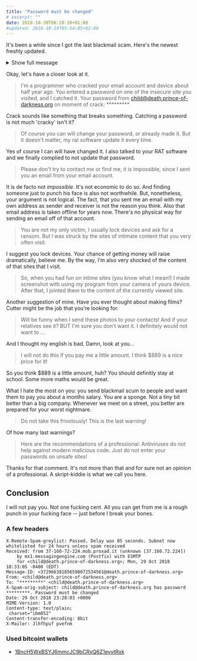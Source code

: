 ```yaml
---
title: "Password must be changed"
# excerpt: ""
date: 2018-10-30T06:28:10+01:00
#updated: 2018-10-19T05:54:05+02:00
---
```


It's been a while since I got the last blackmail scam. Here's the newest freshly updated.

<!-- I'd like to announce, that the domain `prince-of-darkness.org` will only receive those mails
until November 12<sup><small>th</small></sup>. I will not renew it after that.

>   Domain Name    : prince-of-darkness.org  
>   Expires on     : 11/12/2018  
>   Days to Expire : 15 -->

<details>
    <summary>Show full message</summary>
    <div class="highlighter-rouge">
        <div class="highlight">
            <pre class="highlight"><code>Hello!

I'm a programmer who cracked your email account and device about half year ago.
You entered a password on one of the insecure site you visited, and I catched it.
Your password from child@death.prince-of-darkness.org on moment of crack: *********

Of course you can will change your password, or already made it.
But it doesn't matter, my rat software update it every time.

Please don't try to contact me or find me, it is impossible, since I sent you an email from your email account.

Through your e-mail, I uploaded malicious code to your Operation System.
I saved all of your contacts with friends, colleagues, relatives and a complete history of visits to the Internet resources.
Also I installed a rat software on your device and long tome spying for you.

You are not my only victim, I usually lock devices and ask for a ransom.
But I was struck by the sites of intimate content that you very often visit.

I am in shock of your reach fantasies! Wow! I've never seen anything like this!
I did not even know that SUCH content could be so exciting!

So, when you had fun on intime sites (you know what I mean!)
I made screenshot with using my program from your camera of yours device.
After that, I jointed them to the content of the currently viewed site.

Will be funny when I send these photos to your contacts! And if your relatives see it?
BUT I'm sure you don't want it. I definitely would not want to ...

I will not do this if you pay me a little amount.
I think $889 is a nice price for it!

I accept only Bitcoins.
My BTC wallet: 1BncH5WxBSYJ6mmcJC9bCRxQ6Z1evvtRxk

If you have difficulty with this - Ask Google "how to make a payment on a bitcoin wallet". It's easy.
After receiving the above amount, all your data will be immediately removed automatically.
My virus will also will be destroy itself from your operating system.

My Trojan have auto alert, after this email is looked, I will be know it!

You have 2 days (48 hours) for make a payment.
If this does not happen - all your contacts will get crazy shots with your dirty life!
And so that you do not obstruct me, your device will be locked (also after 48 hours)

Do not take this frivolously! This is the last warning!
Various security services or antiviruses won't help you for sure (I have already collected all your data).

Here are the recommendations of a professional:
Antiviruses do not help against modern malicious code. Just do not enter your passwords on unsafe sites!

I hope you will be prudent.
Bye.</code></pre>
        </div>
    </div>
</details>

Okay, let's have a closer look at it.

> I'm a programmer who cracked your email account and device about half year ago.
> You entered a password on one of the insecure site you visited, and I catched it.
> Your password from child@death.prince-of-darkness.org on moment of crack: *********

Crack sounds like something that breaks something. Catching a password is not much 'cracky' isn't it?

> Of course you can will change your password, or already made it.
> But it doesn't matter, my rat software update it every time.

Yes of course I can will have changed it. I also talked to your RAT software and we finally
complied to not update that password.

> Please don't try to contact me or find me, it is impossible, since I sent you an email from your email account.

It is de facto not _impossible_. It's not economic to do so.
And finding someone just to punch his face is also not worthwhile. But, nonetheless, your argument is not logical.
The fact, that you sent me an email with my own address as sender and receiver is not the reason you think.
Also that email address is taken offline for years now. There's no physical way for sending an email off of that account.

> You are not my only victim, I usually lock devices and ask for a ransom.
> But I was struck by the sites of intimate content that you very often visit.

I suggest you lock devices. Your chance of getting money will raise dramatically, believe me.
By the way, I'm also very shocked of the content of that sites that I visit.

> So, when you had fun on intime sites (you know what I mean!)
> I made screenshot with using my program from your camera of yours device.
> After that, I jointed them to the content of the currently viewed site.

Another suggestion of mine. Have you ever thought about making films? Cutter might be the job that
you're looking for.

> Will be funny when I send these photos to your contacts! And if your relatives see it?
> BUT I'm sure you don't want it. I definitely would not want to ...

And I thought my english is bad. Damn, look at you...

> I will not do this if you pay me a little amount.
> I think $889 is a nice price for it!

So you think $889 is a little amount, huh? You should definitly stay at school. Some more maths would be great.

What I hate the most on you: you send blackmail scum to people and want them to pay you about a months salary.
You are a sponge. Not a tiny bit better than a big company. Whenever we meet on a street, you better are
prepared for your worst nightmare.

> Do not take this frivolously! This is the last warning!

Of how many last warnings?

> Here are the recommendations of a professional:
> Antiviruses do not help against modern malicious code. Just do not enter your passwords on unsafe sites!

Thanks for that comment. It's not more than that and for sure not an opinion of a professional. A skript-kiddie
is what we call you here.

## Conclusion

I will not pay you. Not one fucking cent. All you can get from me is a rough punch in your fucking face -- just before
I break your bones.

### A few headers 

```
X-Remote-Spam-greylist: Passed. Delay was 85 seconds. Subnet now whitelisted for 24 hours unless spam received
Received: from 37-160-72-224.mob.proxad.it (unknown [37.160.72.224])
	by mx1.messagingengine.com (Postfix) with ESMTP
	for <child@death.prince-of-darkness.org>; Mon, 29 Oct 2018 18:33:05 -0400 (EDT)
Message-ID: <372966381856598072534561@death.prince-of-darkness.org>
From: <child@death.prince-of-darkness.org>
To: "*********" <child@death.prince-of-darkness.org>
X-Spam-orig-subject: child@death.prince-of-darkness.org has password *********. Password must be changed
Date: 29 Oct 2018 23:28:03 +0000
MIME-Version: 1.0
Content-type: text/plain;
 charset="ibm852"
Content-transfer-encoding: 8bit
X-Mailer: Jlhfhpuf pvefnm
```

### Used bitcoint wallets

* [1BncH5WxBSYJ6mmcJC9bCRxQ6Z1evvtRxk](https://www.bitcoinabuse.com/reports/1BncH5WxBSYJ6mmcJC9bCRxQ6Z1evvtRxk)
